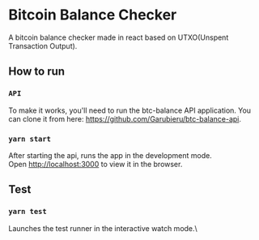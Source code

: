# Bitcoin Balance Checker

A bitcoin balance checker made in react based on UTXO(Unspent Transaction Output).

## How to run

### `API`
To make it works, you'll need to run the btc-balance API application. You can clone it from here:
https://github.com/Garubieru/btc-balance-api.

### `yarn start`

After starting the api, runs the app in the development mode.\
Open [http://localhost:3000](http://localhost:3000) to view it in the browser.

## Test

### `yarn test`

Launches the test runner in the interactive watch mode.\
